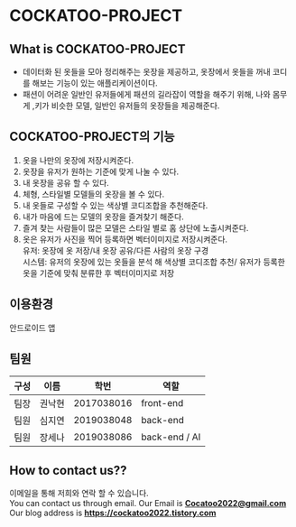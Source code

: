 # COCKATOO-PROJECT
## What is COCKATOO-PROJECT
- 데이터화 된 옷들을 모아 정리해주는 옷장을 제공하고, 옷장에서 옷들을 꺼내 코디를 해보는 기능이 있는 애플리케이션이다.
- 패션이 어려운 일반인 유저들에게 패션의 길라잡이 역할을 해주기 위해, 나와 몸무게 ,키가 비슷한 모델, 일반인 유저들의 옷장들을 제공해준다.  
## COCKATOO-PROJECT의 기능
1. 옷을 나만의 옷장에 저장시켜준다.
2. 옷장을 유저가 원하는 기준에 맞게 나눌 수 있다.
3. 내 옷장을 공유 할 수 있다.
4. 체형, 스타일별 모델들의 옷장을 볼 수 있다.
5. 내 옷들로 구성할 수 있는 색상별 코디조합을 추천해준다.
6. 내가 마음에 드는 모델의 옷장을 즐겨찾기 해준다.
7. 즐겨 찾는 사람들이 많은 모델은 스타일 별로 홈 상단에 노출시켜준다.
8. 옷은 유저가 사진을 찍어 등록하면 벡터이미지로 저장시켜준다.  
   유저: 옷장에 옷 저장/내 옷장 공유/다른 사람의 옷장 구경  
   시스템: 유저의 옷장에 있는 옷들을 분석 해 색상별 코디조합 추천/ 유저가 등록한 옷을 기준에 맞춰 분류한 후 벡터이미지로 저장 
   
## 이용환경
안드로이드 앱  

## 팀원
|구성|이름|학번|역할|
|---|---|---|---|
|팀장|권낙현|2017038016|front-end|
|팀원|심지연|2019038048|back-end|
|팀원|장세나|2019038086|back-end / AI|

## How to contact us??
이메일을 통해 저희와 연락 할 수 있습니다.  
You can contact us through email.
Our Email is **Cocatoo2022@gmail.com**  
Our blog address is **https://cockatoo2022.tistory.com**
